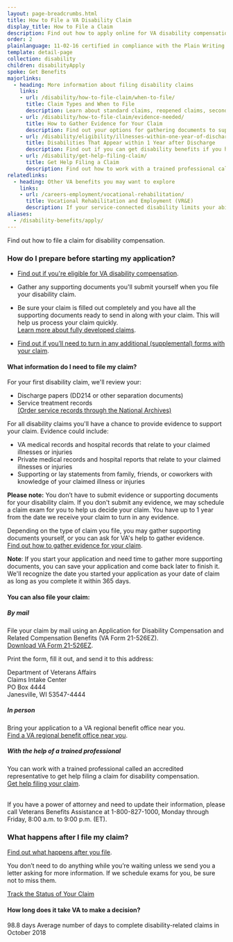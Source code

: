 ```yaml
---
layout: page-breadcrumbs.html
title: How to File a VA Disability Claim
display_title: How to File a Claim
description: Find out how to apply online for VA disability compensation, and what documents you'll need to start your application today.
order: 2
plainlanguage: 11-02-16 certified in compliance with the Plain Writing Act
template: detail-page
collection: disability
children: disabilityApply
spoke: Get Benefits
majorlinks:
  - heading: More information about filing disability claims
    links:
    - url: /disability/how-to-file-claim/when-to-file/
      title: Claim Types and When to File
      description: Learn about standard claims, reopened claims, secondary claims, and more.
    - url: /disability/how-to-file-claim/evidence-needed/
      title: How to Gather Evidence for Your Claim
      description: Find out your options for gathering documents to support your disability claim.
    - url: /disability/eligibility/illnesses-within-one-year-of-discharge/
      title: Disabilities That Appear within 1 Year after Discharge
      description: Find out if you can get disability benefits if you have signs of an illness within a year after being discharged from service.
    - url: /disability/get-help-filing-claim/
      title: Get Help Filing a Claim
      description: Find out how to work with a trained professional called an accredited representative to file your claim.
relatedlinks:
  - heading: Other VA benefits you may want to explore
    links:
    - url: /careers-employment/vocational-rehabilitation/
      title: Vocational Rehabilitation and Employment (VR&E)
      description: If your service-connected disability limits your ability to work or prevents you from working, find out if you can get VR&E benefits and services—like help exploring employment options and getting more training if required.
aliases:
  - /disability-benefits/apply/
---
```

<div itemscope itemtype ="http://schema.org/HowTo">
<div class="va-introtext" itemprop="description">

Find out how to file a claim for disability compensation.

</div>

### How do I prepare before starting my application?

- [Find out if you're eligible for VA disability compensation](/disability/eligibility/).
- Gather any supporting documents you'll submit yourself when you file your disability claim.
- Be sure your claim is filled out completely and you have all the supporting documents ready to send in along with your claim. This will help us process your claim quickly. <br>
[Learn more about fully developed claims](/disability/how-to-file-claim/evidence-needed/).

- [Find out if you’ll need to turn in any additional (supplemental) forms with your claim](/disability/how-to-file-claim/supplemental-forms/).


<div class="feature" markdown="1" itemprop="steps" itemscope itemtype ="http://schema.org/HowToSection">

<h4 itemprop="name">What information do I need to file my claim?</h4>
<div itemprop="itemListElement">

For your first disability claim, we'll review your:

- Discharge papers (DD214 or other separation documents)
- Service treatment records <br>
[(Order service records through the National Archives)](https://www.archives.gov/veterans/military-service-records)

For all disability claims you'll have a chance to provide evidence to support your claim. Evidence could include:

- VA medical records and hospital records that relate to your claimed illnesses or injuries
- Private medical records and hospital reports that relate to your claimed illnesses or injuries
- Supporting or lay statements from family, friends, or coworkers with knowledge of your claimed illness or injuries

**Please note:** You don’t have to submit evidence or supporting documents for your disability claim. If you don't submit any evidence, we may schedule a claim exam for you to help us decide your claim. You have up to 1 year from the date we receive your claim to turn in any evidence.

Depending on the type of claim you file, you may gather supporting documents yourself, or you can ask for VA's help to gather evidence. <br>
[Find out how to gather evidence for your claim](/disability/how-to-file-claim/evidence-needed/).

**Note**: If you start your application and need time to gather more supporting documents, you can save your application and come back later to finish it. We'll recognize the date you started your application as your date of claim as long as you complete it within 365 days.
</div>
</div>


<div id="react-applicationStatus"></div>

<div itemprop="steps" itemscope itemtype ="http://schema.org/HowToSection">

<h4 itemprop="name">You can also file your claim:</h4>
<div itemprop="itemListElement">

##### By mail

File your claim by mail using an Application for Disability Compensation and Related Compensation Benefits (VA Form 21-526EZ). <br>[Download VA Form 21-526EZ](https://www.vba.va.gov/pubs/forms/VBA-21-526EZ-ARE.pdf).

Print the form, fill it out, and send it to this address:

<p class="va-address-block">
Department of Veterans Affairs<br>
Claims Intake Center<br>
PO Box 4444<br>
Janesville, WI 53547-4444<br>
</p>

##### In person

Bring your application to a VA regional benefit office near you. <br>
[Find a VA regional benefit office near you](/find-locations/?facilityType=benefits).

##### With the help of a trained professional

You can work with a trained professional called an accredited representative to get help filing a claim for disability compensation. <br>
[Get help filing your claim](/disability/get-help-filing-claim/).

<br>
If you have a power of attorney and need to update their information, please call Veterans Benefits Assistance at 1-800-827-1000, Monday through Friday, 8:00 a.m. to 9:00 p.m. (ET).


</div>
</div>

<div itemprop="steps" itemscope itemtype ="http://schema.org/HowToSection">

<h3 itemprop="name">What happens after I file my claim?</h3>
<div itemprop="itemListElement">

[Find out what happens after you file](/disability/after-you-file-claim/).

You don’t need to do anything while you’re waiting unless we send you a letter asking for more information. If we schedule exams for you, be sure not to miss them.

<a class="usa-button-primary" href="/track-claims">Track the Status of Your Claim</a>

<span id="days-to-complete-claim"></span>
#### How long does it take VA to make a decision?

<div class="card information" markdown="0">
<span class="number">98.8 days</span>
<span class="description">Average number of days to complete disability-related claims in October 2018</span>
</div>
</div>
</div>

<br>
